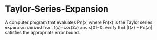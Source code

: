 # Taylor-Series-Expansion


A computer program that evaluates Pn(x) where Pn(x) is the Taylor
series expansion derived from f(x)=cos(2x) and x[0]=0.
Verify that |f(x) − Pn(x)| satisfies the appropriate error bound.
